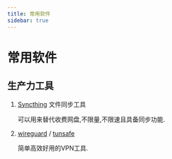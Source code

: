 ```yaml
---
title: 常用软件
sidebar: true
---
```


# 常用软件

## 生产力工具

1. [Syncthing](https://syncthing.net/) 文件同步工具

    可以用来替代收费网盘,不限量,不限速且具备同步功能.
    
2. [wireguard](https://www.wireguard.com/) / [tunsafe](https://tunsafe.com/)

    简单高效好用的VPN工具.
